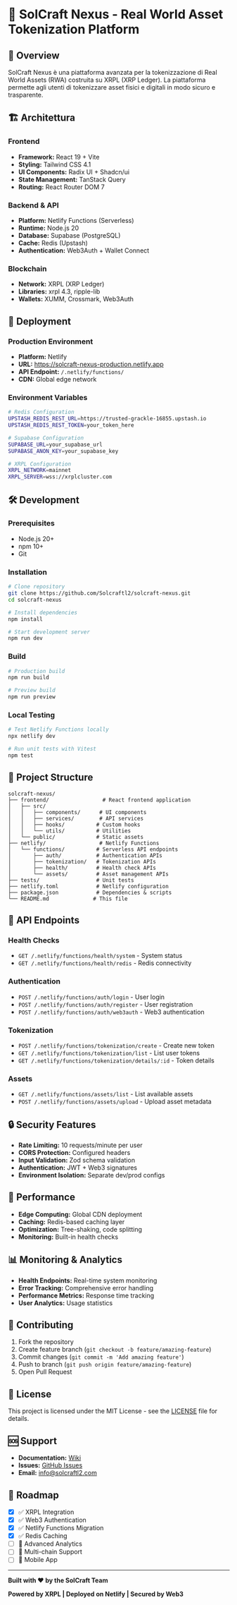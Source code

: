 # 🚀 SolCraft Nexus - Real World Asset Tokenization Platform

## 🌟 Overview

SolCraft Nexus è una piattaforma avanzata per la tokenizzazione di Real World Assets (RWA) costruita su XRPL (XRP Ledger). La piattaforma permette agli utenti di tokenizzare asset fisici e digitali in modo sicuro e trasparente.

## 🏗️ Architettura

### **Frontend**
- **Framework:** React 19 + Vite
- **Styling:** Tailwind CSS 4.1
- **UI Components:** Radix UI + Shadcn/ui
- **State Management:** TanStack Query
- **Routing:** React Router DOM 7

### **Backend & API**
- **Platform:** Netlify Functions (Serverless)
- **Runtime:** Node.js 20
- **Database:** Supabase (PostgreSQL)
- **Cache:** Redis (Upstash)
- **Authentication:** Web3Auth + Wallet Connect

### **Blockchain**
- **Network:** XRPL (XRP Ledger)
- **Libraries:** xrpl 4.3, ripple-lib
- **Wallets:** XUMM, Crossmark, Web3Auth

## 🚀 Deployment

### **Production Environment**
- **Platform:** Netlify
- **URL:** https://solcraft-nexus-production.netlify.app
- **API Endpoint:** `/.netlify/functions/`
- **CDN:** Global edge network

### **Environment Variables**
```bash
# Redis Configuration
UPSTASH_REDIS_REST_URL=https://trusted-grackle-16855.upstash.io
UPSTASH_REDIS_REST_TOKEN=your_token_here

# Supabase Configuration  
SUPABASE_URL=your_supabase_url
SUPABASE_ANON_KEY=your_supabase_key

# XRPL Configuration
XRPL_NETWORK=mainnet
XRPL_SERVER=wss://xrplcluster.com
```

## 🛠️ Development

### **Prerequisites**
- Node.js 20+
- npm 10+
- Git

### **Installation**
```bash
# Clone repository
git clone https://github.com/Solcraftl2/solcraft-nexus.git
cd solcraft-nexus

# Install dependencies
npm install

# Start development server
npm run dev
```

### **Build**
```bash
# Production build
npm run build

# Preview build
npm run preview
```

### **Local Testing**
```bash
# Test Netlify Functions locally
npx netlify dev

# Run unit tests with Vitest
npm test
```

## 📁 Project Structure

```
solcraft-nexus/
├── frontend/                 # React frontend application
│   ├── src/
│   │   ├── components/      # UI components
│   │   ├── services/        # API services
│   │   ├── hooks/          # Custom hooks
│   │   └── utils/          # Utilities
│   └── public/             # Static assets
├── netlify/                 # Netlify Functions
│   └── functions/          # Serverless API endpoints
│       ├── auth/           # Authentication APIs
│       ├── tokenization/   # Tokenization APIs
│       ├── health/         # Health check APIs
│       └── assets/         # Asset management APIs
├── tests/                  # Unit tests
├── netlify.toml            # Netlify configuration
├── package.json            # Dependencies & scripts
└── README.md              # This file
```

## 🔧 API Endpoints

### **Health Checks**
- `GET /.netlify/functions/health/system` - System status
- `GET /.netlify/functions/health/redis` - Redis connectivity

### **Authentication**
- `POST /.netlify/functions/auth/login` - User login
- `POST /.netlify/functions/auth/register` - User registration
- `POST /.netlify/functions/auth/web3auth` - Web3 authentication

### **Tokenization**
- `POST /.netlify/functions/tokenization/create` - Create new token
- `GET /.netlify/functions/tokenization/list` - List user tokens
- `GET /.netlify/functions/tokenization/details/:id` - Token details

### **Assets**
- `GET /.netlify/functions/assets/list` - List available assets
- `POST /.netlify/functions/assets/upload` - Upload asset metadata

## 🔒 Security Features

- **Rate Limiting:** 10 requests/minute per user
- **CORS Protection:** Configured headers
- **Input Validation:** Zod schema validation
- **Authentication:** JWT + Web3 signatures
- **Environment Isolation:** Separate dev/prod configs

## 🚀 Performance

- **Edge Computing:** Global CDN deployment
- **Caching:** Redis-based caching layer
- **Optimization:** Tree-shaking, code splitting
- **Monitoring:** Built-in health checks

## 📊 Monitoring & Analytics

- **Health Endpoints:** Real-time system monitoring
- **Error Tracking:** Comprehensive error handling
- **Performance Metrics:** Response time tracking
- **User Analytics:** Usage statistics

## 🤝 Contributing

1. Fork the repository
2. Create feature branch (`git checkout -b feature/amazing-feature`)
3. Commit changes (`git commit -m 'Add amazing feature'`)
4. Push to branch (`git push origin feature/amazing-feature`)
5. Open Pull Request

## 📄 License

This project is licensed under the MIT License - see the [LICENSE](LICENSE) file for details.

## 🆘 Support

- **Documentation:** [Wiki](https://github.com/Solcraftl2/solcraft-nexus/wiki)
- **Issues:** [GitHub Issues](https://github.com/Solcraftl2/solcraft-nexus/issues)
- **Email:** info@solcraftl2.com

## 🎯 Roadmap

- [x] ✅ XRPL Integration
- [x] ✅ Web3 Authentication
- [x] ✅ Netlify Functions Migration
- [x] ✅ Redis Caching
- [ ] 🔄 Advanced Analytics
- [ ] 🔄 Multi-chain Support
- [ ] 🔄 Mobile App

---

**Built with ❤️ by the SolCraft Team**

**Powered by XRPL | Deployed on Netlify | Secured by Web3**


